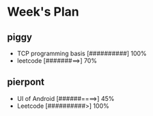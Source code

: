 # Week's Plan

## piggy

- TCP programming basis [##########] 100%
- leetcode [#######==>] 70%

## pierpont

- UI of Android [######====>] 45%
- Leetcode [##########>] 100%

